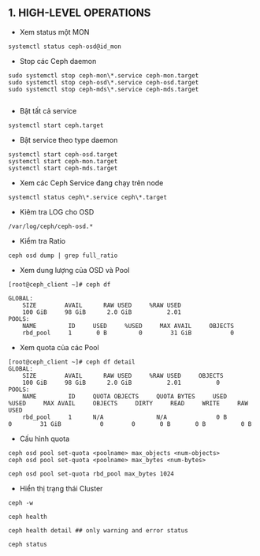 

## 1. HIGH-LEVEL OPERATIONS



- Xem status một MON
```
systemctl status ceph-osd@id_mon
```

- Stop các Ceph daemon
```
sudo systemctl stop ceph-mon\*.service ceph-mon.target
sudo systemctl stop ceph-osd\*.service ceph-osd.target
sudo systemctl stop ceph-mds\*.service ceph-mds.target


```


- Bật tất cả service
```
systemctl start ceph.target

```

- Bật service theo type daemon
```
systemctl start ceph-osd.target
systemctl start ceph-mon.target
systemctl start ceph-mds.target
```


- Xem các Ceph Service đang chạy trên node
```
systemctl status ceph\*.service ceph\*.target

```




- Kiêm tra LOG cho OSD
```
/var/log/ceph/ceph-osd.*

```

- Kiểm tra Ratio
```
ceph osd dump | grep full_ratio

```


- Xem dung lượng của OSD và Pool 
```
[root@ceph_client ~]# ceph df

GLOBAL:
    SIZE        AVAIL      RAW USED     %RAW USED 
    100 GiB     98 GiB      2.0 GiB          2.01 
POOLS:
    NAME         ID     USED     %USED     MAX AVAIL     OBJECTS 
    rbd_pool     1       0 B         0        31 GiB           0 

```



- Xem quota của các Pool
```
[root@ceph_client ~]# ceph df detail
GLOBAL:
    SIZE        AVAIL      RAW USED     %RAW USED     OBJECTS 
    100 GiB     98 GiB      2.0 GiB          2.01          0  
POOLS:
    NAME         ID     QUOTA OBJECTS     QUOTA BYTES     USED     %USED     MAX AVAIL     OBJECTS     DIRTY     READ     WRITE     RAW USED 
    rbd_pool     1      N/A               N/A              0 B         0        31 GiB           0        0       0 B       0 B          0 B 
```


- Cấu hình quota
```
ceph osd pool set-quota <poolname> max_objects <num-objects>
ceph osd pool set-quota <poolname> max_bytes <num-bytes>

ceph osd pool set-quota rbd_pool max_bytes 1024

```

- Hiển thị trạng thái Cluster
```
ceph -w

ceph health

ceph health detail ## only warning and error status

ceph status


```
